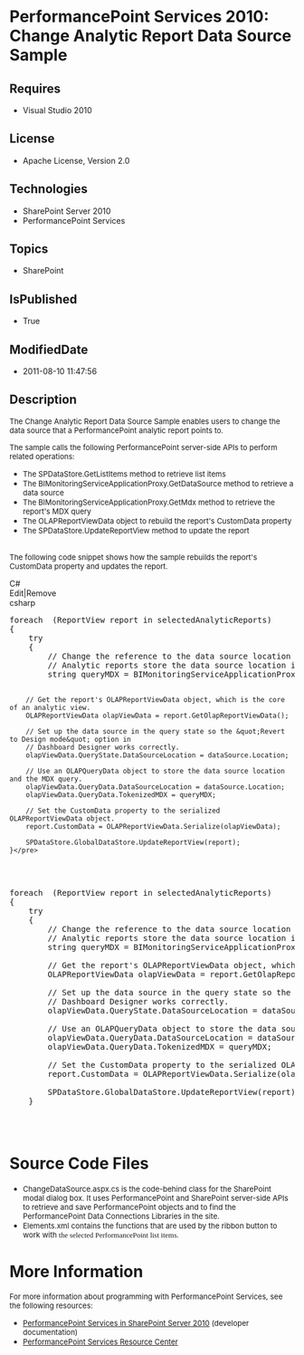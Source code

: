 # PerformancePoin​t Services 2010: Change Analytic Report Data Source Sample
## Requires
* Visual Studio 2010
## License
* Apache License, Version 2.0
## Technologies
* SharePoint Server 2010
* PerformancePoint Services
## Topics
* SharePoint
## IsPublished
* True
## ModifiedDate
* 2011-08-10 11:47:56
## Description

<p><span style="font-size:small">The Change Analytic Report Data Source Sample enables users to change the data source that a PerformancePoint analytic report points to.
</span></p>
<p><span style="font-size:small">The sample calls the following&nbsp;PerformancePoint server-side APIs to perform related operations:&nbsp;</span></p>
<ul>
<li><span style="font-size:small">The SPDataStore.GetListItems method to retrieve list items
</span></li><li><span style="font-size:small">The BIMonitoringServiceApplicationProxy.GetDataSource method to retrieve a data source
</span></li><li><span style="font-size:small">The BIMonitoringServiceApplicationProxy.GetMdx method to retrieve the report's MDX query
</span></li><li><span style="font-size:small">The OLAPReportViewData object to rebuild the report's CustomData property
</span></li><li><span style="font-size:small">The SPDataStore.UpdateReportView method to update the report
</span></li></ul>
<p>&nbsp;<br>
<span style="font-size:small">The following code snippet shows how the sample rebuilds the report's CustomData property and updates the report.</span></p>
<div class="scriptcode">
<div class="pluginEditHolder" pluginCommand="mceScriptCode">
<div class="title"><span>C#</span></div>
<div class="pluginLinkHolder"><span class="pluginEditHolderLink">Edit</span>|<span class="pluginRemoveHolderLink">Remove</span></div>
<span class="hidden">csharp</span>
<pre class="hidden">foreach  (ReportView report in selectedAnalyticReports)
{
    try 
    {
        // Change the reference to the data source location for the report.
        // Analytic reports store the data source location in the CustomData property.
        string queryMDX = BIMonitoringServiceApplicationProxy.Default.GetMdx(report.Location);

        // Get the report's OLAPReportViewData object, which is the core of an analytic view.
        OLAPReportViewData olapViewData = report.GetOlapReportViewData();

        // Set up the data source in the query state so the &quot;Revert to Design mode&quot; option in
        // Dashboard Designer works correctly.
        olapViewData.QueryState.DataSourceLocation = dataSource.Location;

        // Use an OLAPQueryData object to store the data source location and the MDX query.
        olapViewData.QueryData.DataSourceLocation = dataSource.Location;
        olapViewData.QueryData.TokenizedMDX = queryMDX;

        // Set the CustomData property to the serialized OLAPReportViewData object.
        report.CustomData = OLAPReportViewData.Serialize(olapViewData);

        SPDataStore.GlobalDataStore.UpdateReportView(report);
    }</pre>
<div class="preview">
<pre class="csharp"><span class="cs__keyword">foreach</span>&nbsp;&nbsp;(ReportView&nbsp;report&nbsp;<span class="cs__keyword">in</span>&nbsp;selectedAnalyticReports)&nbsp;
{&nbsp;
&nbsp;&nbsp;&nbsp;&nbsp;<span class="cs__keyword">try</span>&nbsp;&nbsp;
&nbsp;&nbsp;&nbsp;&nbsp;{&nbsp;
&nbsp;&nbsp;&nbsp;&nbsp;&nbsp;&nbsp;&nbsp;&nbsp;<span class="cs__com">//&nbsp;Change&nbsp;the&nbsp;reference&nbsp;to&nbsp;the&nbsp;data&nbsp;source&nbsp;location&nbsp;for&nbsp;the&nbsp;report.</span>&nbsp;
&nbsp;&nbsp;&nbsp;&nbsp;&nbsp;&nbsp;&nbsp;&nbsp;<span class="cs__com">//&nbsp;Analytic&nbsp;reports&nbsp;store&nbsp;the&nbsp;data&nbsp;source&nbsp;location&nbsp;in&nbsp;the&nbsp;CustomData&nbsp;property.</span>&nbsp;
&nbsp;&nbsp;&nbsp;&nbsp;&nbsp;&nbsp;&nbsp;&nbsp;<span class="cs__keyword">string</span>&nbsp;queryMDX&nbsp;=&nbsp;BIMonitoringServiceApplicationProxy.Default.GetMdx(report.Location);&nbsp;
&nbsp;
&nbsp;&nbsp;&nbsp;&nbsp;&nbsp;&nbsp;&nbsp;&nbsp;<span class="cs__com">//&nbsp;Get&nbsp;the&nbsp;report's&nbsp;OLAPReportViewData&nbsp;object,&nbsp;which&nbsp;is&nbsp;the&nbsp;core&nbsp;of&nbsp;an&nbsp;analytic&nbsp;view.</span>&nbsp;
&nbsp;&nbsp;&nbsp;&nbsp;&nbsp;&nbsp;&nbsp;&nbsp;OLAPReportViewData&nbsp;olapViewData&nbsp;=&nbsp;report.GetOlapReportViewData();&nbsp;
&nbsp;
&nbsp;&nbsp;&nbsp;&nbsp;&nbsp;&nbsp;&nbsp;&nbsp;<span class="cs__com">//&nbsp;Set&nbsp;up&nbsp;the&nbsp;data&nbsp;source&nbsp;in&nbsp;the&nbsp;query&nbsp;state&nbsp;so&nbsp;the&nbsp;&quot;Revert&nbsp;to&nbsp;Design&nbsp;mode&quot;&nbsp;option&nbsp;in</span>&nbsp;
&nbsp;&nbsp;&nbsp;&nbsp;&nbsp;&nbsp;&nbsp;&nbsp;<span class="cs__com">//&nbsp;Dashboard&nbsp;Designer&nbsp;works&nbsp;correctly.</span>&nbsp;
&nbsp;&nbsp;&nbsp;&nbsp;&nbsp;&nbsp;&nbsp;&nbsp;olapViewData.QueryState.DataSourceLocation&nbsp;=&nbsp;dataSource.Location;&nbsp;
&nbsp;
&nbsp;&nbsp;&nbsp;&nbsp;&nbsp;&nbsp;&nbsp;&nbsp;<span class="cs__com">//&nbsp;Use&nbsp;an&nbsp;OLAPQueryData&nbsp;object&nbsp;to&nbsp;store&nbsp;the&nbsp;data&nbsp;source&nbsp;location&nbsp;and&nbsp;the&nbsp;MDX&nbsp;query.</span>&nbsp;
&nbsp;&nbsp;&nbsp;&nbsp;&nbsp;&nbsp;&nbsp;&nbsp;olapViewData.QueryData.DataSourceLocation&nbsp;=&nbsp;dataSource.Location;&nbsp;
&nbsp;&nbsp;&nbsp;&nbsp;&nbsp;&nbsp;&nbsp;&nbsp;olapViewData.QueryData.TokenizedMDX&nbsp;=&nbsp;queryMDX;&nbsp;
&nbsp;
&nbsp;&nbsp;&nbsp;&nbsp;&nbsp;&nbsp;&nbsp;&nbsp;<span class="cs__com">//&nbsp;Set&nbsp;the&nbsp;CustomData&nbsp;property&nbsp;to&nbsp;the&nbsp;serialized&nbsp;OLAPReportViewData&nbsp;object.</span>&nbsp;
&nbsp;&nbsp;&nbsp;&nbsp;&nbsp;&nbsp;&nbsp;&nbsp;report.CustomData&nbsp;=&nbsp;OLAPReportViewData.Serialize(olapViewData);&nbsp;
&nbsp;
&nbsp;&nbsp;&nbsp;&nbsp;&nbsp;&nbsp;&nbsp;&nbsp;SPDataStore.GlobalDataStore.UpdateReportView(report);&nbsp;
&nbsp;&nbsp;&nbsp;&nbsp;}</pre>
</div>
</div>
</div>
<h1><span>Source Code Files</span></h1>
<ul>
<li><span style="font-size:small">ChangeDataSource.aspx.cs is the code-behind class for the SharePoint modal dialog box. It uses PerformancePoint and SharePoint server-side APIs to retrieve and save PerformancePoint objects and to find the PerformancePoint
 Data Connections Libraries&nbsp;in the site. </span></li><li><span style="font-size:small">Elements.xml&nbsp;contains the functions that are used by the ribbon button to work with
</span><span style="font-family:verdana,geneva"><span style="font-size:small">the selected PerformancePoint list items.</span></span>
<em><em></em></em></li></ul>
<h1>More Information</h1>
<p><span style="font-size:small">For more information about programming with PerformancePoint Services, see the following resources:</span></p>
<ul>
<li><span style="font-size:small"><a href="http://msdn.microsoft.com/en-us/library/bb848116.aspx">PerformancePoint Services in SharePoint Server 2010</a> (developer documentation)</span>
</li><li><span style="font-size:small"><a href="http://msdn.microsoft.com/en-us/sharepoint/gg176656.aspx" target="_blank">PerformancePoint Services Resource Center</a></span>
</li></ul>
